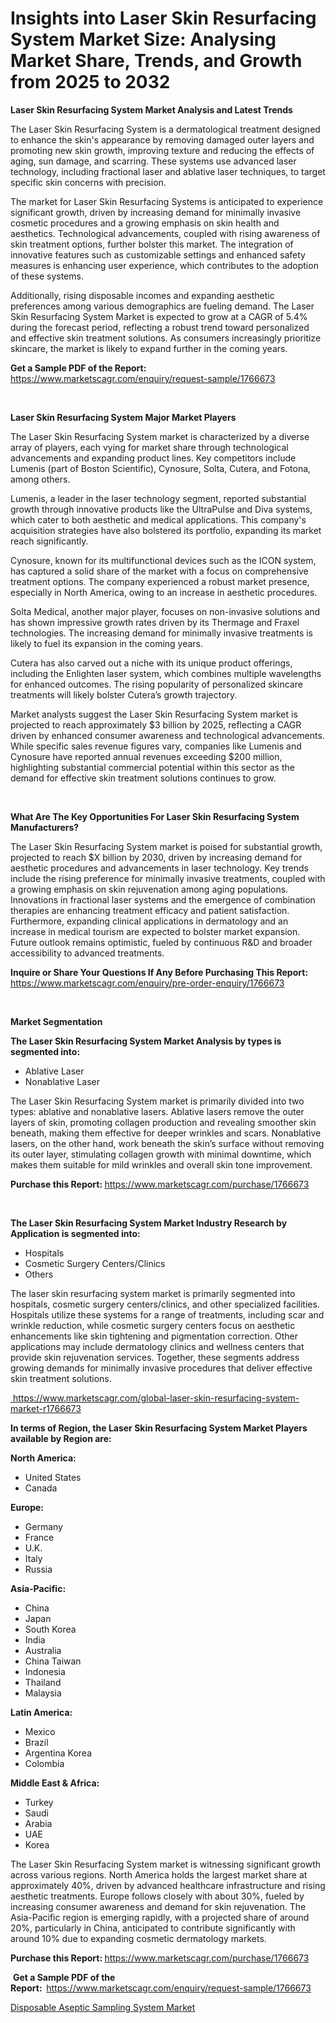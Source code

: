 <p><h1>Insights into Laser Skin Resurfacing System Market Size: Analysing Market Share, Trends, and Growth from 2025 to 2032</h1></p><p><strong>Laser Skin Resurfacing System Market Analysis and Latest Trends</strong></p>
<p><p>The Laser Skin Resurfacing System is a dermatological treatment designed to enhance the skin's appearance by removing damaged outer layers and promoting new skin growth, improving texture and reducing the effects of aging, sun damage, and scarring. These systems use advanced laser technology, including fractional laser and ablative laser techniques, to target specific skin concerns with precision.</p><p>The market for Laser Skin Resurfacing Systems is anticipated to experience significant growth, driven by increasing demand for minimally invasive cosmetic procedures and a growing emphasis on skin health and aesthetics. Technological advancements, coupled with rising awareness of skin treatment options, further bolster this market. The integration of innovative features such as customizable settings and enhanced safety measures is enhancing user experience, which contributes to the adoption of these systems.</p><p>Additionally, rising disposable incomes and expanding aesthetic preferences among various demographics are fueling demand. The Laser Skin Resurfacing System Market is expected to grow at a CAGR of 5.4% during the forecast period, reflecting a robust trend toward personalized and effective skin treatment solutions. As consumers increasingly prioritize skincare, the market is likely to expand further in the coming years.</p></p>
<p><strong>Get a Sample PDF of the Report:&nbsp;</strong> <a href="https://www.marketscagr.com/enquiry/request-sample/1766673?utm_campaign=3174&utm_medium=2&utm_source=Github&utm_content=ia&utm_term=04032025&utm_id=laser-skin-resurfacing-system">https://www.marketscagr.com/enquiry/request-sample/1766673</a></p>
<p>&nbsp;</p>
<p><strong>Laser Skin Resurfacing System Major Market Players</strong></p>
<p><p>The Laser Skin Resurfacing System market is characterized by a diverse array of players, each vying for market share through technological advancements and expanding product lines. Key competitors include Lumenis (part of Boston Scientific), Cynosure, Solta, Cutera, and Fotona, among others. </p><p>Lumenis, a leader in the laser technology segment, reported substantial growth through innovative products like the UltraPulse and Diva systems, which cater to both aesthetic and medical applications. This company's acquisition strategies have also bolstered its portfolio, expanding its market reach significantly.</p><p>Cynosure, known for its multifunctional devices such as the ICON system, has captured a solid share of the market with a focus on comprehensive treatment options. The company experienced a robust market presence, especially in North America, owing to an increase in aesthetic procedures.</p><p>Solta Medical, another major player, focuses on non-invasive solutions and has shown impressive growth rates driven by its Thermage and Fraxel technologies. The increasing demand for minimally invasive treatments is likely to fuel its expansion in the coming years.</p><p>Cutera has also carved out a niche with its unique product offerings, including the Enlighten laser system, which combines multiple wavelengths for enhanced outcomes. The rising popularity of personalized skincare treatments will likely bolster Cutera’s growth trajectory.</p><p>Market analysts suggest the Laser Skin Resurfacing System market is projected to reach approximately $3 billion by 2025, reflecting a CAGR driven by enhanced consumer awareness and technological advancements. While specific sales revenue figures vary, companies like Lumenis and Cynosure have reported annual revenues exceeding $200 million, highlighting substantial commercial potential within this sector as the demand for effective skin treatment solutions continues to grow.</p></p>
<p>&nbsp;</p>
<p><strong>What Are The Key Opportunities For Laser Skin Resurfacing System Manufacturers?</strong></p>
<p><p>The Laser Skin Resurfacing System market is poised for substantial growth, projected to reach $X billion by 2030, driven by increasing demand for aesthetic procedures and advancements in laser technology. Key trends include the rising preference for minimally invasive treatments, coupled with a growing emphasis on skin rejuvenation among aging populations. Innovations in fractional laser systems and the emergence of combination therapies are enhancing treatment efficacy and patient satisfaction. Furthermore, expanding clinical applications in dermatology and an increase in medical tourism are expected to bolster market expansion. Future outlook remains optimistic, fueled by continuous R&D and broader accessibility to advanced treatments.</p></p>
<p><strong>Inquire or Share Your Questions If Any Before Purchasing This Report:</strong> <a href="https://www.marketscagr.com/enquiry/pre-order-enquiry/1766673?utm_campaign=3174&utm_medium=2&utm_source=Github&utm_content=ia&utm_term=04032025&utm_id=laser-skin-resurfacing-system">https://www.marketscagr.com/enquiry/pre-order-enquiry/1766673</a></p>
<p>&nbsp;</p>
<p><strong>Market Segmentation</strong></p>
<p><strong>The Laser Skin Resurfacing System Market Analysis by types is segmented into:</strong></p>
<p><ul><li>Ablative Laser</li><li>Nonablative Laser</li></ul></p>
<p><p>The Laser Skin Resurfacing System market is primarily divided into two types: ablative and nonablative lasers. Ablative lasers remove the outer layers of skin, promoting collagen production and revealing smoother skin beneath, making them effective for deeper wrinkles and scars. Nonablative lasers, on the other hand, work beneath the skin’s surface without removing its outer layer, stimulating collagen growth with minimal downtime, which makes them suitable for mild wrinkles and overall skin tone improvement.</p></p>
<p><strong>Purchase this Report:&nbsp;</strong><a href="https://www.marketscagr.com/purchase/1766673?utm_campaign=3174&utm_medium=2&utm_source=Github&utm_content=ia&utm_term=04032025&utm_id=laser-skin-resurfacing-system">https://www.marketscagr.com/purchase/1766673</a></p>
<p>&nbsp;</p>
<p><strong>The Laser Skin Resurfacing System Market Industry Research by Application is segmented into:</strong></p>
<p><ul><li>Hospitals</li><li>Cosmetic Surgery Centers/Clinics</li><li>Others</li></ul></p>
<p><p>The laser skin resurfacing system market is primarily segmented into hospitals, cosmetic surgery centers/clinics, and other specialized facilities. Hospitals utilize these systems for a range of treatments, including scar and wrinkle reduction, while cosmetic surgery centers focus on aesthetic enhancements like skin tightening and pigmentation correction. Other applications may include dermatology clinics and wellness centers that provide skin rejuvenation services. Together, these segments address growing demands for minimally invasive procedures that deliver effective skin treatment solutions.</p></p>
<p><a href="https://www.marketscagr.com/global-laser-skin-resurfacing-system-market-r1766673?utm_campaign=3174&utm_medium=2&utm_source=Github&utm_content=ia&utm_term=04032025&utm_id=laser-skin-resurfacing-system">&nbsp;https://www.marketscagr.com/global-laser-skin-resurfacing-system-market-r1766673</a></p>
<p><strong>In terms of Region, the Laser Skin Resurfacing System Market Players available by Region are:</strong></p>
<p>
    <p> <strong> North America: </strong>
        <ul>
            <li>United States</li>
            <li>Canada</li>
        </ul>
        </p> 
    <p> <strong> Europe: </strong>
        <ul>
            <li>Germany</li>
            <li>France</li>
            <li>U.K.</li>
            <li>Italy</li>
            <li>Russia</li>
        </ul>
        </p> 
    <p> <strong> Asia-Pacific: </strong>
        <ul>
            <li>China</li>
            <li>Japan</li>
            <li>South Korea</li>
            <li>India</li>
            <li>Australia</li>
            <li>China Taiwan</li>
            <li>Indonesia</li>
            <li>Thailand</li>
            <li>Malaysia</li>
        </ul>
        </p> 
    <p> <strong> Latin America: </strong>
        <ul>
            <li>Mexico</li>
            <li>Brazil</li>
            <li>Argentina Korea</li>
            <li>Colombia</li>
        </ul>
        </p> 
    <p> <strong> Middle East & Africa: </strong>
        <ul>
            <li>Turkey</li>
            <li>Saudi</li>
            <li>Arabia</li>
            <li>UAE</li>
            <li>Korea</li>
        </ul>
    </p>
    </p>
<p><p>The Laser Skin Resurfacing System market is witnessing significant growth across various regions. North America holds the largest market share at approximately 40%, driven by advanced healthcare infrastructure and rising aesthetic treatments. Europe follows closely with about 30%, fueled by increasing consumer awareness and demand for skin rejuvenation. The Asia-Pacific region is emerging rapidly, with a projected share of around 20%, particularly in China, anticipated to contribute significantly with around 10% due to expanding cosmetic dermatology markets.</p></p>
<p><strong>Purchase this Report: </strong><a href="https://www.marketscagr.com/purchase/1766673?utm_campaign=3174&utm_medium=2&utm_source=Github&utm_content=ia&utm_term=04032025&utm_id=laser-skin-resurfacing-system">https://www.marketscagr.com/purchase/1766673</a></p>
<p>&nbsp;<strong>Get a Sample PDF of the Report:&nbsp;&nbsp;</strong><a href="https://www.marketscagr.com/enquiry/request-sample/1766673?utm_campaign=3174&utm_medium=2&utm_source=Github&utm_content=ia&utm_term=04032025&utm_id=laser-skin-resurfacing-system">https://www.marketscagr.com/enquiry/request-sample/1766673</a></p>
<p><strong></strong></p>
<p><p><a href="https://github.com/samesdufloiw/Market-Research-Report-List-1/blob/main/disposable-aseptic-sampling-system-market.md?utm_campaign=3174&utm_medium=2&utm_source=Github&utm_content=ia&utm_term=04032025&utm_id=laser-skin-resurfacing-system">Disposable Aseptic Sampling System Market</a></p></p>